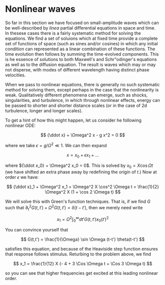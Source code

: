 # Nonlinear waves

So far in this section we have focused on small-amplitude waves which can be 
well-described by *linea* partial differential equations in space and time. In 
thesese cases there is a fairly systematic method for solving the equations. 
We find a set of soluions which at fixed time provide a complete set of 
functions of space (such as sines and/or cosines) in which any initial 
condition can represented as a linear combination of these functions. 
The time evolution  then follows by summing the time-evolved components. 
This is he essence of solutions to both Maxwell's and Schr\"odinger's 
equations as well as to the diffusion equation. The result is waves which
may or may not disperse, with modes of different wavelength having distinct
phase velocities.

When we pass to nonlinear equations, there is generally no such 
systematic method for solving them, except perhaps in the case that 
the nonlinearity is weak. Qualitatively different phenomena can emerge, 
such as shocks, singularities, and turbulence, in which through nonlinear 
effects, energy can be passed to shorter and shorter distance scales (or in
the case of 2d turbulence, longer and longer scales). 

To get a hint of how this might happen, let us consider he following
nonlinear ODE:

$$
	{\ddot x} + \Omega^2 x - g x^2 = 0
$$

where we take $\epsilon = g/\Omega^2 \ll 1$. We can then expand

$$
	x = x_0 + \epsilon x_1 + \ldots
$$

where ${\ddot x_0} + \Omega^2 x_0 = 0$. This is solved by $x_0 = X \cos\Omega t$
(we have shifted an extra phase away by redefining the origin of $t$.) Now
at order $\epsilon$ we have:

$$
	{\ddot x}_1 + \Omega^2 x_1 = \Omega^2 X \cos^2 \Omega t = \frac{1}{2} 
	\Omega^2 X (1 + \cos 2 \Omega t)
$$

We will solve this with Green's function techniques. That is, if we find
$G$ such that $\partial_t^2 G(t,t') + \Omega^2 G(t,t') = \delta(t - t')$,
then we merely need write

$$
	x_1 = \Omega^2 \int_0^{\infty} dt' G(t,t') x_0(t')^2
$$

You can convince yourself that

$$
	G(t,t') = \frac{1}{\Omega} \sin \Omega (t-t') \theta(t-t')
$$

satisfies this equation, and because of the Heaviside step function ensures that response follows stimulus. Returbing to the problem above, we find

$$
	x_1 = \frac{1}{12} X (- 4 + 3 \Cos \Omega t + \Cos 3 \Omega t)
$$

so you can see that higher frequencies get excited at this leading 
nonlinear order.

	
